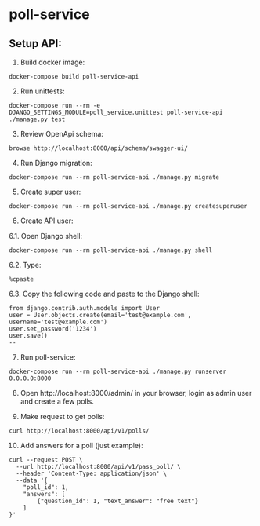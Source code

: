 # poll-service

## Setup API:

1. Build docker image:

```shell
docker-compose build poll-service-api
```

2. Run unittests:
```shell
docker-compose run --rm -e DJANGO_SETTINGS_MODULE=poll_service.unittest poll-service-api ./manage.py test
```

3. Review OpenApi schema:
```shell
browse http://localhost:8000/api/schema/swagger-ui/
```

4. Run Django migration:

```shell
docker-compose run --rm poll-service-api ./manage.py migrate
```

5. Create super user:

```shell
docker-compose run --rm poll-service-api ./manage.py createsuperuser
```

6. Create API user:

6.1. Open Django shell:
```shell
docker-compose run --rm poll-service-api ./manage.py shell
```
    
6.2. Type:
```
%cpaste
```
    
6.3. Copy the following code and paste to the Django shell:
```
from django.contrib.auth.models import User
user = User.objects.create(email='test@example.com', username='test@example.com')
user.set_password('1234')
user.save()
--
```

7. Run poll-service:

```shell
docker-compose run --rm poll-service-api ./manage.py runserver 0.0.0.0:8000
```

8. Open http://localhost:8000/admin/ in your browser, login as admin user and create a few polls.


9. Make request to get polls:

```shell
curl http://localhost:8000/api/v1/polls/
```

10. Add answers for a poll (just example):
```shell
curl --request POST \
  --url http://localhost:8000/api/v1/pass_poll/ \
  --header 'Content-Type: application/json' \
  --data '{
	"poll_id": 1,
	"answers": [
		{"question_id": 1, "text_answer": "free text"}
	]
}'
```
